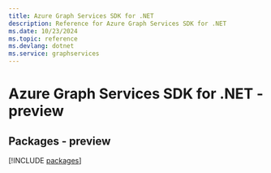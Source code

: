 ```yaml
---
title: Azure Graph Services SDK for .NET
description: Reference for Azure Graph Services SDK for .NET
ms.date: 10/23/2024
ms.topic: reference
ms.devlang: dotnet
ms.service: graphservices
---
```

# Azure Graph Services SDK for .NET - preview
## Packages - preview
[!INCLUDE [packages](graph-services-index.md)]